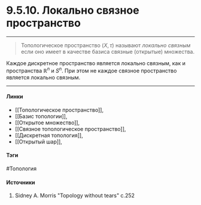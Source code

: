 # 9.5.10. Локально связное пространство
***
>Топологическое пространство $(X,\tau)$ называют *локально связным* если оно имеет в качестве базиса связные (открытые) множества.

Каждое дискретное пространство является локально связным, как и пространства $\mathbb{R}^{n}$ и $S^{n}$.
При этом не каждое связное пространство является локально связным.
***
#### Линки
- [[Топологическое пространство]],
- [[Базис топологии]],
- [[Открытое множество]],
- [[Связное топологическое пространство]],
- [[Дискретная топология]],
- [[Открытый шар]],
#### Тэги
 #Топология 
#### Источники
1. Sidney A. Morris "Topology without tears" c.252